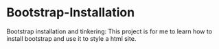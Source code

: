 # Bootstrap-Installation

Bootstrap installation and tinkering: This project is for me to learn how to install bootstrap and
use it to style a html site.
